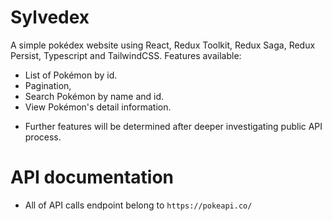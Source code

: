 # Sylvedex

A simple pokédex website using React, Redux Toolkit, Redux Saga, Redux Persist, Typescript and TailwindCSS.
Features available:
  - List of Pokémon by id. 
  - Pagination,
  - Search Pokémon by name and id.
  - View Pokémon's detail information.
* Further features will be determined after deeper investigating public API process.
# API documentation

- All of API calls endpoint belong to `https://pokeapi.co/`
